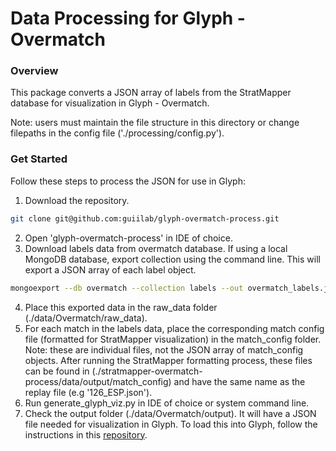# Data Processing for Glyph - Overmatch

### Overview
This package converts a JSON array of labels from the StratMapper database for visualization in Glyph - Overmatch.

Note: users must maintain the file structure in this directory or change filepaths in the config file ('./processing/config.py').

### Get Started
Follow these steps to process the JSON for use in Glyph:

1. Download the repository.
```sh
git clone git@github.com:guiilab/glyph-overmatch-process.git
```
2. Open 'glyph-overmatch-process' in IDE of choice.
3. Download labels data from overmatch database. If using a local MongoDB database, export collection using the command line. This will export a JSON array of each label object.
```sh
mongoexport --db overmatch --collection labels --out overmatch_labels.json
```
4. Place this exported data in the raw_data folder (./data/Overmatch/raw_data).
5. For each match in the labels data, place the corresponding match config file (formatted for StratMapper visualization) in the match_config folder. Note: these are individual files, not the JSON array of match_config objects. After running the StratMapper formatting process, these files can be found in (./stratmapper-overmatch-process/data/output/match_config) and have the same name as the replay file (e.g '126_ESP.json').
6. Run generate_glyph_viz.py in IDE of choice or system command line.
7. Check the output folder (./data/Overmatch/output). It will have a JSON file needed for visualization in Glyph. To load this into Glyph, follow the instructions in this [repository](https://github.com/guiilab/glyph-overmatch).

